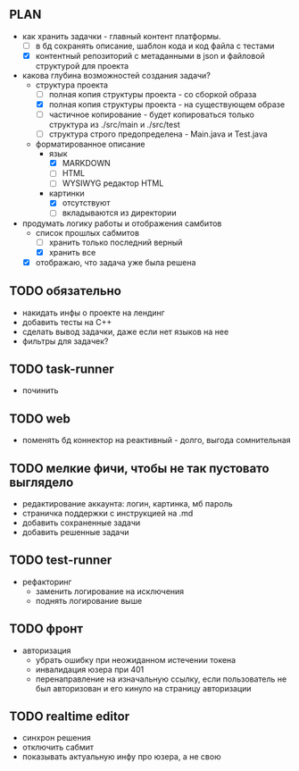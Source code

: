 ## PLAN

- как хранить задачки - главный контент платформы.
    - [ ] в бд сохранять описание, шаблон кода и код файла с тестами
    - [x] контентный репозиторий с метаданными в json и файловой структурой для проекта
- какова глубина возможностей создания задачи?
    - структура проекта
        - [ ] полная копия структуры проекта - со сборкой образа
        - [x] полная копия структуры проекта - на существующем образе
        - [ ] частичное копирование - будет копироваться только структура из ./src/main и ./src/test
        - [ ] структура строго предопределена - Main.java и Test.java
    - форматированное описание
        - язык
            - [x] MARKDOWN
            - [ ] HTML
            - [ ] WYSIWYG редактор HTML
        - картинки
            - [x] отсутствуют
            - [ ] вкладываются из директории
- продумать логику работы и отображения самбитов
    - список прошлых сабмитов
        - [ ] хранить только последний верный
        - [x] хранить все
    - [x] отображаю, что задача уже была решена

## TODO обязательно

- накидать инфы о проекте на лендинг
- добавить тесты на C++
- сделать вывод задачки, даже если нет языков на нее
- фильтры для задачек?

## TODO task-runner

- починить

## TODO web

- поменять бд коннектор на реактивный - долго, выгода сомнительная

## TODO мелкие фичи, чтобы не так пустовато выглядело

- редактирование аккаунта: логин, картинка, мб пароль
- страничка поддержки с инструкцией на .md
- добавить сохраненные задачи
- добавить решенные задачи

## TODO test-runner

- рефакторинг
    - заменить логирование на исключения
    - поднять логирование выше

## TODO фронт

- авторизация
    - убрать ошибку при неожиданном истечении токена
    - инвалидация юзера при 401
    - перенаправление на изначальную ссылку, если пользователь не был авторизован и его кинуло на страницу авторизации

## TODO realtime editor

- синхрон решения
- отключить сабмит
- показывать актуальную инфу про юзера, а не свою